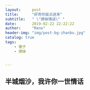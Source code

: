 ```yaml
---
layout:     post
title:      "好奇你就点进来"
subtitle:   " \"撩妹情话\" "
date:       2019-02-22 22:22:22
author:     "Reno"
header-img: "img/post-bg-zhanbu.jpg"
catalog: true
tags:
    - 傻子
    - 撩妹


---
```


## 半城烟沙，我许你一世情话

